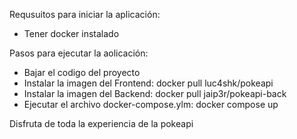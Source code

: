 Requsuitos para iniciar la aplicación:

  - Tener docker instalado

Pasos para ejecutar la aolicación:

  - Bajar el codigo del proyecto
  - Instalar la imagen del Frontend: docker pull luc4shk/pokeapi
  - Instalar la imagen del Backend: docker pull jaip3r/pokeapi-back
  - Ejecutar el archivo docker-compose.ylm: docker compose up

Disfruta de toda la experiencia de la pokeapi
